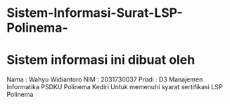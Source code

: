 # Sistem-Informasi-Surat-LSP-Polinema-
# Sistem informasi ini dibuat oleh
Nama : Wahyu Widiantoro
NIM : 2031730037
Prodi : D3 Manajemen Informatika PSDKU Polinema Kediri
Untuk memenuhi syarat sertifikasi LSP Polinema
